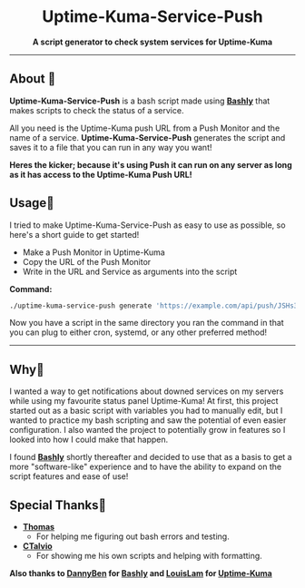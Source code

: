 <div align='center'>
  
# Uptime-Kuma-Service-Push
**A script generator to check system services for Uptime-Kuma**
  
</div>

---

## About 🌟
**Uptime-Kuma-Service-Push** is a bash script made using **[Bashly](https://bashly.dannyb.co/)** that makes scripts to check the status of a service.

All you need is the Uptime-Kuma push URL from a Push Monitor and the name of a service. **Uptime-Kuma-Service-Push** generates the script and saves it to a file that you can run in any way you want!

**Heres the kicker; because it's using Push it can run on any server as long as it has access to the Uptime-Kuma Push URL!**

## Usage📜
I tried to make Uptime-Kuma-Service-Push as easy to use as possible, so here's a short guide to get started!
* Make a Push Monitor in Uptime-Kuma
* Copy the URL of the Push Monitor
* Write in the URL and Service as arguments into the script

**Command:**
```bash
./uptime-kuma-service-push generate 'https://example.com/api/push/JSHs372KL8?status=up&msg=OK&ping=' 'docker'
```
Now you have a script in the same directory you ran the command in that you can plug to either cron, systemd, or any other preferred method!

---

## Why:dog:
I wanted a way to get notifications about downed services on my servers while using my favourite status panel Uptime-Kuma! At first, this project started out as a basic script with variables you had to manually edit, but I wanted to practice my bash scripting and saw the potential of even easier configuration. I also wanted the project to potentially grow in features so I looked into how I could make that happen.

I found **[Bashly](https://bashly.dannyb.co/)** shortly thereafter and decided to use that as a basis to get a more "software-like" experience
and to have the ability to expand on the script features and ease of use!

## Special Thanks:gift_heart:
* **[Thomas](https://github.com/thomasdouwes)** 
  - For helping me figuring out bash errors and testing.
* **[CTalvio](https://github.com/CTalvio)**
  - For showing me his own scripts and helping with formatting.

**Also thanks to [DannyBen](https://github.com/DannyBen) for [Bashly](https://bashly.dannyb.co/) and [LouisLam](https://github.com/louislam) for [Uptime-Kuma](https://uptime.kuma.pet/)**

